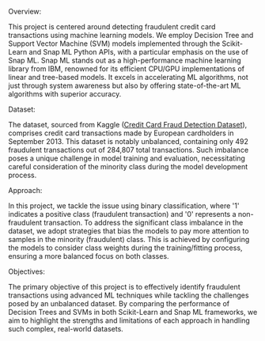 Overview: 



This project is centered around detecting fraudulent credit card transactions using machine learning models. We employ Decision Tree and Support Vector Machine (SVM) models implemented through the Scikit-Learn and Snap ML Python APIs, with a particular emphasis on the use of Snap ML. Snap ML stands out as a high-performance machine learning library from IBM, renowned for its efficient CPU/GPU implementations of linear and tree-based models. It excels in accelerating ML algorithms, not just through system awareness but also by offering state-of-the-art ML algorithms with superior accuracy.

Dataset:



The dataset, sourced from Kaggle ([Credit Card Fraud Detection Dataset](https://www.kaggle.com/datasets/mlg-ulb/creditcardfraud)), comprises credit card transactions made by European cardholders in September 2013. This dataset is notably unbalanced, containing only 492 fraudulent transactions out of 284,807 total transactions. Such imbalance poses a unique challenge in model training and evaluation, necessitating careful consideration of the minority class during the model development process.

Approach:



In this project, we tackle the issue using binary classification, where '1' indicates a positive class (fraudulent transaction) and '0' represents a non-fraudulent transaction. To address the significant class imbalance in the dataset, we adopt strategies that bias the models to pay more attention to samples in the minority (fraudulent) class. This is achieved by configuring the models to consider class weights during the training/fitting process, ensuring a more balanced focus on both classes.

Objectives:



The primary objective of this project is to effectively identify fraudulent transactions using advanced ML techniques while tackling the challenges posed by an unbalanced dataset. By comparing the performance of Decision Trees and SVMs in both Scikit-Learn and Snap ML frameworks, we aim to highlight the strengths and limitations of each approach in handling such complex, real-world datasets.


